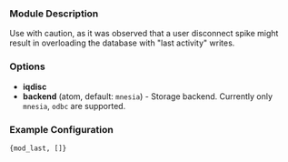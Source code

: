 ### Module Description
Use with caution, as it was observed that a user disconnect spike might result in overloading the database with "last activity" writes.

### Options
* **iqdisc**
* **backend** (atom, default: `mnesia`) - Storage backend. Currently only `mnesia`, `odbc` are supported.

### Example Configuration
` {mod_last, []} `
